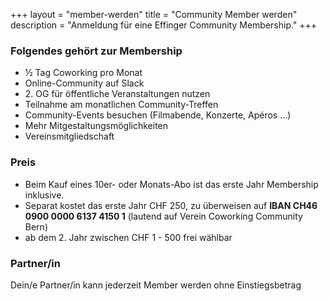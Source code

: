 +++
layout = "member-werden"
title = "Community Member werden"
description = "Anmeldung für eine Effinger Community Membership."
+++

### Folgendes gehört zur Membership

* ½ Tag Coworking pro Monat
* Online-Community auf Slack
* 2\. OG für öffentliche Veranstaltungen nutzen
* Teilnahme am monatlichen Community-Treffen
* Community-Events besuchen (Filmabende, Konzerte, Apéros …)
* Mehr Mitgestaltungsmöglichkeiten
* Vereinsmitgliedschaft

### Preis

* Beim Kauf eines 10er- oder Monats-Abo ist das erste Jahr Membership inklusive.  
* Separat kostet das erste Jahr CHF 250, zu überweisen auf **IBAN CH46 0900 0000 6137 4150 1** (lautend auf Verein Coworking Community Bern)
* ab dem 2. Jahr zwischen CHF 1 - 500 frei wählbar

### Partner/in

Dein/e Partner/in kann jederzeit Member werden ohne Einstiegsbetrag

